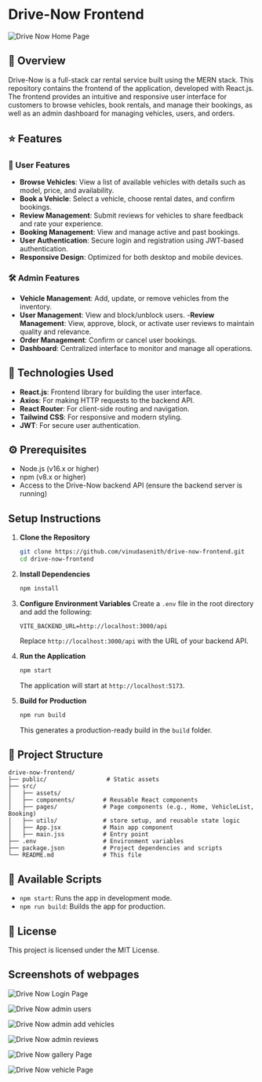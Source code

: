 # Drive-Now Frontend

![Drive Now Home Page](https://github.com/vinudasenith/drive-now-frontend/blob/master/webapp-shots/home.jpeg)


## 🔎 Overview
Drive-Now is a full-stack car rental service built using the MERN stack. This repository contains the frontend of the application, developed with React.js. The frontend provides an intuitive and responsive user interface for customers to browse vehicles, book rentals, and manage their bookings, as well as an admin dashboard for managing vehicles, users, and orders.

## ⭐ Features
### 👤 User Features
- **Browse Vehicles**: View a list of available vehicles with details such as model, price, and availability.
- **Book a Vehicle**: Select a vehicle, choose rental dates, and confirm bookings.
- **Review Management**: Submit  reviews for vehicles to share feedback and rate your experience.
- **Booking Management**: View and manage active and past bookings.
- **User Authentication**: Secure login and registration using JWT-based authentication.
- **Responsive Design**: Optimized for both desktop and mobile devices.

### 🛠️ Admin Features
- **Vehicle Management**: Add, update, or remove vehicles from the inventory.
- **User Management**: View and block/unblock users.
-**Review Management**: View, approve, block, or activate user reviews to maintain quality and relevance.
- **Order Management**: Confirm or cancel user bookings.
- **Dashboard**: Centralized interface to monitor and manage all operations.

## 🧰 Technologies Used
- **React.js**: Frontend library for building the user interface.
- **Axios**: For making HTTP requests to the backend API.
- **React Router**: For client-side routing and navigation.
- **Tailwind CSS**: For responsive and modern styling.
- **JWT**: For secure user authentication.


## ⚙️ Prerequisites
- Node.js (v16.x or higher)
- npm (v8.x or higher)
- Access to the Drive-Now backend API (ensure the backend server is running)

## Setup Instructions
1. **Clone the Repository**
   ```bash
   git clone https://github.com/vinudasenith/drive-now-frontend.git
   cd drive-now-frontend
   ```

2. **Install Dependencies**
   ```bash
   npm install
   ```

3. **Configure Environment Variables**
   Create a `.env` file in the root directory and add the following:
   ```env
   VITE_BACKEND_URL=http://localhost:3000/api
   ```
   Replace `http://localhost:3000/api` with the URL of your backend API.

4. **Run the Application**
   ```bash
   npm start
   ```
   The application will start at `http://localhost:5173`.

5. **Build for Production**
   ```bash
   npm run build
   ```
   This generates a production-ready build in the `build` folder.

## 📂 Project Structure
```
drive-now-frontend/
├── public/                 # Static assets
├── src/
│   ├── assets/      
│   ├── components/        # Reusable React components   
│   ├── pages/             # Page components (e.g., Home, VehicleList, Booking)
│   ├── utils/             # store setup, and reusable state logic
│   ├── App.jsx            # Main app component
│   ├── main.jss           # Entry point
├── .env                   # Environment variables
├── package.json           # Project dependencies and scripts
└── README.md              # This file
```

## 📜 Available Scripts
- `npm start`: Runs the app in development mode.
- `npm run build`: Builds the app for production.

## 📄 License
This project is licensed under the MIT License.

## Screenshots of webpages

![Drive Now Login Page](https://github.com/vinudasenith/drive-now-frontend/blob/master/webapp-shots/login.jpeg)

![Drive Now admin users](https://github.com/vinudasenith/drive-now-frontend/blob/master/webapp-shots/admin%20users%20managment.jpeg)

![Drive Now admin add vehicles](https://github.com/vinudasenith/drive-now-frontend/blob/master/webapp-shots/admin%20car%20adding.jpeg)

![Drive Now admin reviews](https://github.com/vinudasenith/drive-now-frontend/blob/master/webapp-shots/admin%20review%20managment.jpeg)

![Drive Now gallery Page](https://github.com/vinudasenith/drive-now-frontend/blob/master/webapp-shots/gallery.jpeg)

![Drive Now vehicle Page](https://github.com/vinudasenith/drive-now-frontend/blob/master/webapp-shots/vehicle.jpeg)









